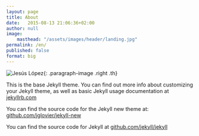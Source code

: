```yaml
---
layout: page
title: About
date:   2015-08-13 21:06:36+02:00
author: null
image:
    masthead: "/assets/images/header/landing.jpg"
permalink: /en/
published: false
format: big
---
```

![Jesús López](http://www.gravatar.com/avatar/750fbbb5263ee71cba06346646c90fe7.jpg?s=180){: .paragraph-image .right .th}

This is the base Jekyll theme. You can find out more info about customizing your Jekyll theme, as well as basic Jekyll usage documentation at [jekyllrb.com](http://jekyllrb.com/)

You can find the source code for the Jekyll new theme at: [github.com/jglovier/jekyll-new](https://github.com/jglovier/jekyll-new)

You can find the source code for Jekyll at [github.com/jekyll/jekyll](https://github.com/jekyll/jekyll)
